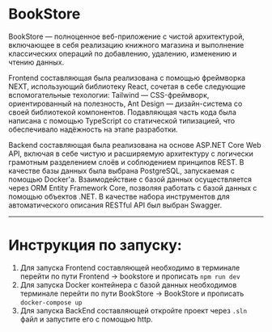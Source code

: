 # BookStore

BookStore — полноценное веб-приложение с чистой архитектурой, включающее в себя реализацию книжного магазина и выполнение классических операций по добавлению, удалению, изменению и чтению данных.

Frontend составляющая была реализована с помощью фреймворка NEXT, использующий библиотеку React, сочетая в себе следующие вспомогательные техологии: Tailwind — CSS-фреймворк, ориентированный на полезность, Ant Design — дизайн-система со своей библиотекой компонентов. Подавляющая часть кода была написана с помощью TypeScript со статической типизацией, что обеспечивало надёжность на этапе разработки.

Backend составляющая была реализована на основе ASP.NET Core Web API, включая в себе чистую и расширяемую архитектуру с логически грамотным разделением слоёв и соблюдением принципов REST. В качестве базы данных была выбрана PostgreSQL, запускаемая с помощью Docker'а. Взаимодействие с базой данных осуществляется через ORM Entity Framework Core, позволяя работать с базой данных с помощью объектов .NET. В качестве набора инструментов для автоматического описания RESTful API был выбран Swagger.

____

# Инструкция по запуску:
1. Для запуска Frontend составляющей необходимо в терминале перейти по пути Frontend -> bookstore и прописать `npm run dev`
2. Для запуска Docker контейнера с базой данных необходимов терминале перейти по пути BookStore -> BookStore и прописать `docker-compose up`
3. Для запуска BackEnd составляющей откройте проект через `.sln` файл и запустите его с помощью http.
